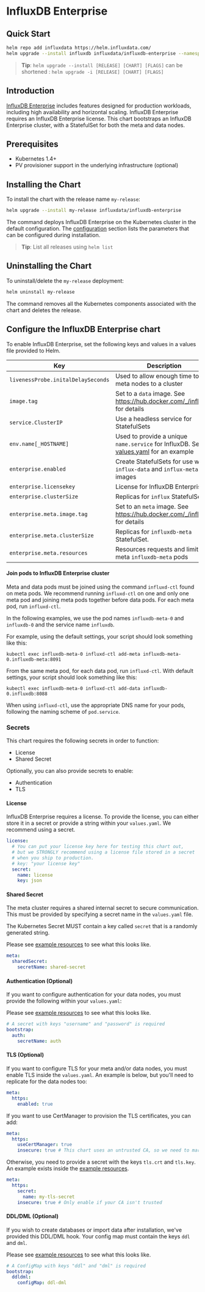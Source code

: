 # InfluxDB Enterprise

## Quick Start

```bash
helm repo add influxdata https://helm.influxdata.com/
helm upgrade --install influxdb influxdata/influxdb-enterprise --namespace monitoring
```

> **Tip**: `helm upgrade --install [RELEASE] [CHART] [FLAGS]` can be shortened : `helm upgrade -i [RELEASE] [CHART] [FLAGS]`

## Introduction

[InfluxDB Enterprise](https://www.influxdata.com/products/influxdb-enterprise/) includes features designed for production workloads, including high availability and horizontal scaling. InfluxDB Enterprise requires an InfluxDB Enterprise license. This chart bootstraps an InfluxDB Enterprise cluster, with a StatefulSet for both the meta and data nodes.

## Prerequisites

- Kubernetes 1.4+
- PV provisioner support in the underlying infrastructure (optional)

## Installing the Chart

To install the chart with the release name `my-release`:

```bash
helm upgrade --install my-release influxdata/influxdb-enterprise
```

The command deploys InfluxDB Enterprise on the Kubernetes cluster in the default configuration. The [configuration](#configuration) section lists the parameters that can be configured during installation.

> **Tip**: List all releases using `helm list`

## Uninstalling the Chart

To uninstall/delete the `my-release` deployment:

```bash
helm uninstall my-release
```

The command removes all the Kubernetes components associated with the chart and deletes the release.

## Configure the InfluxDB Enterprise chart

To enable InfluxDB Enterprise, set the following keys and values in a values file provided to Helm.

| Key | Description | Recommended value |
| --- | --- | --- |
| `livenessProbe.initalDelaySeconds` | Used to allow enough time to join meta nodes to a cluster | `3600` |
| `image.tag` | Set to a `data` image. See https://hub.docker.com/_/influxdb for details | `data` |
| `service.ClusterIP` | Use a headless service for StatefulSets | `"None"` |
| `env.name[_HOSTNAME]` | Used to provide a unique `name.service` for InfluxDB. See [values.yaml]() for an example | `valueFrom.fieldRef.fieldPath: metadata.name` |
| `enterprise.enabled` | Create StatefulSets for use with `influx-data` and `influx-meta` images | `true` |
| `enterprise.licensekey` | License for InfluxDB Enterprise |  |
| `enterprise.clusterSize` | Replicas for `influx` StatefulSet | Dependent on license |
| `enterprise.meta.image.tag` | Set to an `meta` image. See https://hub.docker.com/_/influxdb for details | `meta` |
| `enterprise.meta.clusterSize` | Replicas for `influxdb-meta` StatefulSet. | `3` |
| `enterprise.meta.resources` | Resources requests and limits for meta `influxdb-meta` pods | See `values.yaml` |

#### Join pods to InfluxDB Enterprise cluster

Meta and data pods must be joined using the command `influxd-ctl` found on meta pods.
We recommend running `influxd-ctl` on one and only one meta pod and joining meta pods together before data pods. For each meta pod, run `influxd-ctl`.

In the following examples, we use the pod names `influxdb-meta-0` and `influxdb-0` and the service name `influxdb`.

For example, using the default settings, your script should look something like this:

```shell script
kubectl exec influxdb-meta-0 influxd-ctl add-meta influxdb-meta-0.influxdb-meta:8091
```

From the same meta pod, for each data pod, run `influxd-ctl`. With default settings, your script should look something like this:

```shell script
kubectl exec influxdb-meta-0 influxd-ctl add-data influxdb-0.influxdb:8088
```

When using `influxd-ctl`, use the appropriate DNS name for your pods, following the naming scheme of `pod.service`.


### Secrets

This chart requires the following secrets in order to function:

- License
- Shared Secret

Optionally, you can also provide secrets to enable:

- Authentication
- TLS

#### License

InfluxDB Enterprise requires a license. To provide the license, you can either store it in a secret or provide a string within your `values.yaml`. We recommend using a secret.

```yaml
license:
  # You can put your license key here for testing this chart out,
  # but we STRONGLY recommend using a license file stored in a secret
  # when you ship to production.
  # key: "your license key"
  secret:
    name: license
    key: json
```

#### Shared Secret

The meta cluster requires a shared internal secret to secure communication. This must be provided by specifying a secret name in the `values.yaml` file.

The Kubernetes Secret MUST contain a key called `secret` that is a randomly generated string.

Please see [example resources](./example-resources.yaml) to see what this looks like.

```yaml
meta:
  sharedSecret:
    secretName: shared-secret
```



#### Authentication (Optional)

If you want to configure authentication for your data nodes, you must provide the following within your `values.yaml`:

Please see [example resources](./example-resources.yaml) to see what this looks like.

```yaml
# A secret with keys "username" and "password" is required
bootstrap:
  auth:
    secretName: auth
```

#### TLS (Optional)

If you want to configure TLS for your meta and/or data nodes, you must enable TLS inside the `values.yaml`. An example is below, but you'll need to replicate for the data nodes too:

```yaml
meta:
  https:
    enabled: true
```

If you want to use CertManager to provision the TLS certificates, you can add:

```yaml
meta:
  https:
    useCertManager: true
    insecure: true # This chart uses an untrusted CA, so we need to mark the keys as insecure
```

Otherwise, you need to provide a secret with the keys `tls.crt` and `tls.key`. An example exists inside the [example resources](./example-resources.yaml).

```yaml
meta:
  https:
    secret:
      name: my-tls-secret
    insecure: true # Only enable if your CA isn't trusted
```

#### DDL/DML (Optional)

If you wish to create databases or import data after installation, we've provided this DDL/DML hook. Your config map must contain the keys `ddl` and `dml`.

Please see [example resources](./example-resources.yaml) to see what this looks like.

```yaml
# A ConfigMap with keys "ddl" and "dml" is required
bootstrap:
  ddldml:
    configMap: ddl-dml
```
